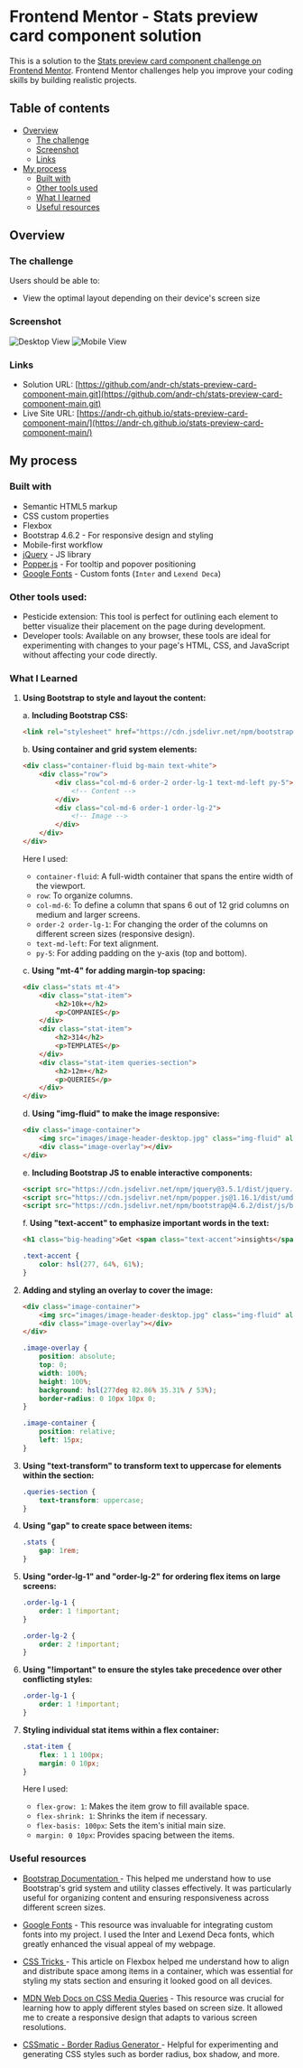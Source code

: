 # Frontend Mentor - Stats preview card component solution

This is a solution to the [Stats preview card component challenge on Frontend Mentor](https://www.frontendmentor.io/challenges/stats-preview-card-component-8JqbgoU62). Frontend Mentor challenges help you improve your coding skills by building realistic projects. 

## Table of contents

- [Overview](#overview)
  - [The challenge](#the-challenge)
  - [Screenshot](#screenshot)
  - [Links](#links)
- [My process](#my-process)
  - [Built with](#built-with)
  - [Other tools used](#other-tools-used)
  - [What I learned](#what-i-learned)
  - [Useful resources](#useful-resources)


## Overview

### The challenge

Users should be able to:

- View the optimal layout depending on their device's screen size

### Screenshot

![Desktop View](images/desktop-view.jpg)
![Mobile View](images/mobile-view.jpg)


### Links

- Solution URL: [https://github.com/andr-ch/stats-preview-card-component-main.git](https://github.com/andr-ch/stats-preview-card-component-main.git)
- Live Site URL: [https://andr-ch.github.io/stats-preview-card-component-main/](https://andr-ch.github.io/stats-preview-card-component-main/)


## My process

### Built with

- Semantic HTML5 markup
- CSS custom properties
- Flexbox
- Bootstrap 4.6.2 - For responsive design and styling
- Mobile-first workflow
- [jQuery](https://jquery.com/) - JS library
- [Popper.js](https://popper.js.org/) - For tooltip and popover positioning
- [Google Fonts](https://fonts.google.com/) - Custom fonts (`Inter` and `Lexend Deca`)


### Other tools used:
- Pesticide extension: This tool is perfect for outlining each element to better visualize their placement on the page during development.
- Developer tools: Available on any browser, these tools are ideal for experimenting with changes to your page's HTML, CSS, and JavaScript without affecting your code directly.



### What I Learned

1. **Using Bootstrap to style and layout the content:**

    a. **Including Bootstrap CSS:**
    ```html
    <link rel="stylesheet" href="https://cdn.jsdelivr.net/npm/bootstrap@4.6.2/dist/css/bootstrap.min.css" integrity="sha384-xOolHFLEh07PJGoPkLv1IbcEPTNtaed2xpHsD9ESMhqIYd0nLMwNLD69Npy4HI+N" crossorigin="anonymous">
    ```

    b. **Using container and grid system elements:**
    ```html
    <div class="container-fluid bg-main text-white">
        <div class="row">
            <div class="col-md-6 order-2 order-lg-1 text-md-left py-5">
                <!-- Content -->
            </div>
            <div class="col-md-6 order-1 order-lg-2">
                <!-- Image -->
            </div>
        </div>
    </div>
    ```
    Here I used:
    - `container-fluid`: A full-width container that spans the entire width of the viewport.
    - `row`: To organize columns.
    - `col-md-6`: To define a column that spans 6 out of 12 grid columns on medium and larger screens.
    - `order-2 order-lg-1`: For changing the order of the columns on different screen sizes (responsive design).
    - `text-md-left`: For text alignment.
    - `py-5`: For adding padding on the y-axis (top and bottom).

    c. **Using "mt-4" for adding margin-top spacing:**
    ```html
    <div class="stats mt-4">
        <div class="stat-item">
            <h2>10k+</h2>
            <p>COMPANIES</p>
        </div>
        <div class="stat-item">
            <h2>314</h2>
            <p>TEMPLATES</p>
        </div>
        <div class="stat-item queries-section">
            <h2>12m+</h2>
            <p>QUERIES</p>
        </div>
    </div>
    ```

    d. **Using "img-fluid" to make the image responsive:**
    ```html
    <div class="image-container">
        <img src="images/image-header-desktop.jpg" class="img-fluid" alt="Team working">
        <div class="image-overlay"></div>
    </div>
    ```

    e. **Including Bootstrap JS to enable interactive components:**
    ```html
    <script src="https://cdn.jsdelivr.net/npm/jquery@3.5.1/dist/jquery.slim.min.js" integrity="sha384-DfXdz2htPH0lsSSs5nCTpuj/zy4C+OGpamoFVy38MVBnE+IbbVYUew+OrCXaRkfj" crossorigin="anonymous"></script>
    <script src="https://cdn.jsdelivr.net/npm/popper.js@1.16.1/dist/umd/popper.min.js" integrity="sha384-9/reFTGAW83EW2RDu2S0VKaIzap3H66lZH81PoYlFhbGU+6BZp6G7niu735Sk7lN" crossorigin="anonymous"></script>
    <script src="https://cdn.jsdelivr.net/npm/bootstrap@4.6.2/dist/js/bootstrap.min.js" integrity="sha384-+sLIOodYLS7CIrQpBjl+C7nPvqq+FbNUBDunl/OZv93DB7Ln/533i8e/mZXLi/P+" crossorigin="anonymous"></script>
    ```

    f. **Using "text-accent" to emphasize important words in the text:**
    ```html
    <h1 class="big-heading">Get <span class="text-accent">insights</span> that help your business grow.</h1>
    ```
    ```css
    .text-accent {
        color: hsl(277, 64%, 61%);
    }
    ```

2. **Adding and styling an overlay to cover the image:**
    ```html
    <div class="image-container">
        <img src="images/image-header-desktop.jpg" class="img-fluid" alt="Team working">
        <div class="image-overlay"></div>
    </div>
    ```
    ```css
    .image-overlay {
        position: absolute;
        top: 0;
        width: 100%;
        height: 100%;
        background: hsl(277deg 82.86% 35.31% / 53%);
        border-radius: 0 10px 10px 0;
    }

    .image-container {
        position: relative;
        left: 15px;
    }
    ```

3. **Using "text-transform" to transform text to uppercase for elements within the section:**
    ```css
    .queries-section {
        text-transform: uppercase;
    }
    ```

4. **Using "gap" to create space between items:**
    ```css
    .stats {
        gap: 1rem;
    }
    ```

5. **Using "order-lg-1" and "order-lg-2" for ordering flex items on large screens:**
    ```css
    .order-lg-1 {
        order: 1 !important;
    }

    .order-lg-2 {
        order: 2 !important;
    }
    ```

6. **Using "!important" to ensure the styles take precedence over other conflicting styles:**
    ```css
    .order-lg-1 {
        order: 1 !important;
    }
    ```

7. **Styling individual stat items within a flex container:**
    ```css
    .stat-item {
        flex: 1 1 100px;
        margin: 0 10px;
    }
    ```
    Here I used:
    - `flex-grow: 1`: Makes the item grow to fill available space.
    - `flex-shrink: 1`: Shrinks the item if necessary.
    - `flex-basis: 100px`: Sets the item's initial main size.
    - `margin: 0 10px`: Provides spacing between the items.


### Useful resources

- [Bootstrap Documentation ](https://getbootstrap.com/docs/4.6/getting-started/introduction/) - This helped me understand how to use Bootstrap's grid system and utility classes effectively. It was particularly useful for organizing content and ensuring responsiveness across different screen sizes.

- [Google Fonts](https://fonts.google.com/) - This resource was invaluable for integrating custom fonts into my project. I used the Inter and Lexend Deca fonts, which greatly enhanced the visual appeal of my webpage.

- [CSS Tricks ](https://css-tricks.com/snippets/css/a-guide-to-flexbox/) - This article on Flexbox helped me understand how to align and distribute space among items in a container, which was essential for styling my stats section and ensuring it looked good on all devices.

- [MDN Web Docs on CSS Media Queries](https://developer.mozilla.org/en-US/docs/Web/CSS/CSS_media_queries/Using_media_queries) - This resource was crucial for learning how to apply different styles based on screen size. It allowed me to create a responsive design that adapts to various screen resolutions.

- [CSSmatic - Border Radius Generator ](https://www.cssmatic.com/border-radius) - Helpful for experimenting and generating CSS styles such as border radius, box shadow, and more.


